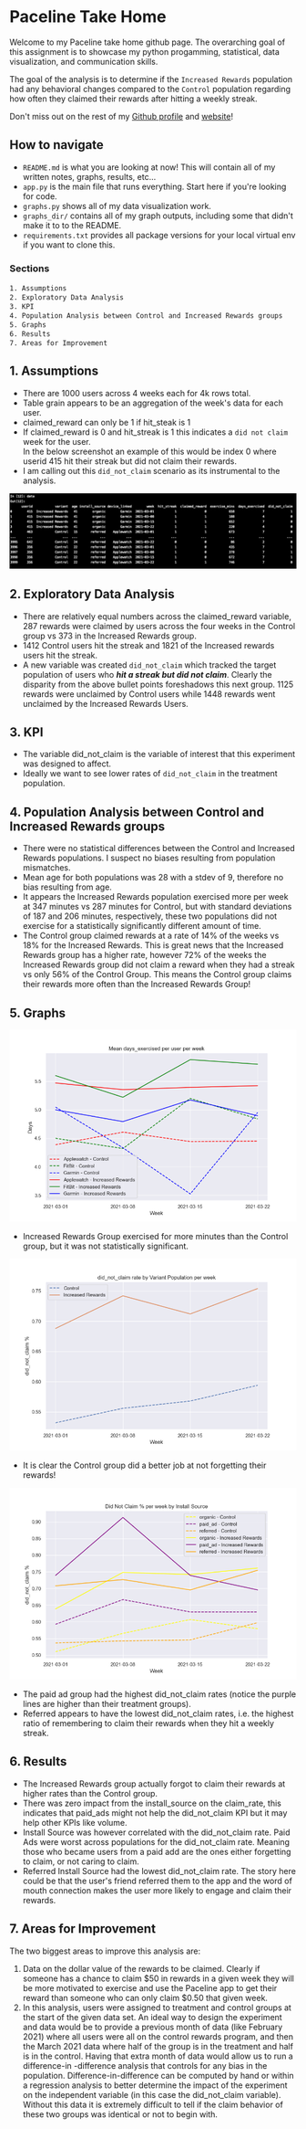 # Paceline Take Home

Welcome to my Paceline take home github page.  The overarching goal of this assignment is to showcase my python
 progamming, statistical, data visualization, and communication skills. 

The goal of the analysis is to determine if the `Increased Rewards` population had any behavioral changes compared to
 the `Control` population regarding how often they claimed their rewards after hitting a weekly streak. 

Don't miss out on the rest of my [Github profile](https://github.com/KevinJayData) 
and [website](https://www.kevinjaydata.com/)! 


## How to navigate
- `README.md` is what you are looking at now! This will contain all of my written notes, graphs, results, etc...
- `app.py` is the main file that runs everything. Start here if you're looking for code. 
- `graphs.py` shows all of my data visualization work. 
- `graphs_dir/` contains all of my graph outputs, including some that didn't make it to to the README.
- `requirements.txt` provides all package versions for your local virtual env if you want to clone this.  


### Sections
    1. Assumptions
    2. Exploratory Data Analysis
    3. KPI
    4. Population Analysis between Control and Increased Rewards groups
    5. Graphs
    6. Results
    7. Areas for Improvement


## 1. Assumptions 
- There are 1000 users across 4 weeks each for 4k rows total. 
- Table grain appears to be an aggregation of the week's data for each user. 
- claimed_reward can only be 1 if hit_steak is 1
- If claimed_reward is 0 and hit_streak is 1 this indicates a `did not claim` week for the user.  
 In the below screenshot an example of this would be index 0 where userid 415 hit
  their streak but did not claim their rewards.  
- I am calling out this `did_not_claim` scenario as its instrumental to the analysis. 

![data output example](graphs_dir/data_summary.png)


## 2. Exploratory Data Analysis
- There are relatively equal numbers across the claimed_reward variable, 287 rewards were claimed by users across the
 four weeks in the Control group vs 373 in the Increased Rewards group. 
- 1412 Control users hit the streak and 1821 of the Increased rewards users hit the streak. 
- A new variable was created `did_not_claim` which tracked the target population of users who ***hit a streak but did
 not claim***.  Clearly the disparity from the above bullet points foreshadows this next group.  1125 rewards were 
 unclaimed by Control users while 1448 rewards went unclaimed by the Increased Rewards Users. 
  

## 3. KPI
- The variable did_not_claim is the variable of interest that this experiment was designed to affect. 
- Ideally we want to see lower rates of `did_not_claim` in the treatment population.  


## 4. Population Analysis between Control and Increased Rewards groups
- There were no statistical differences between the Control and Increased Rewards populations.  I suspect no biases
 resulting from population mismatches. 
- Mean age for both populations was 28 with a stdev of 9, therefore no bias resulting from age. 
- It appears the Increased Rewards population exercised more per week at 347 minutes vs 287 minutes for Control, but
 with standard deviations of 187 and 206 minutes, respectively, these two populations did not exercise for a
  statistically significantly different amount of time. 
- The Control group claimed rewards at a rate of 14% of the weeks vs 18% for the Increased Rewards. This is great
 news that the Increased Rewards group has a higher rate, however 72% of the weeks the Increased Rewards group did
  not claim a reward when they had a streak vs only 56% of the Control Group. This means the Control group claims
   their rewards more often than the Increased Rewards Group!  


## 5. Graphs

![days exercised graph](graphs_dir/days_exercised_graph.png)
- Increased Rewards Group exercised for more minutes than the Control group, but it was not statistically significant. 


![did not claim](graphs_dir/did_not_claim_graph.png)
- It is clear the Control group did a better job at not forgetting their rewards!


![install source did not claim](graphs_dir/install_source_did_not_claim_graph.png)
- The paid ad group had the highest did_not_claim rates (notice the purple lines are higher than their treatment
 groups).
- Referred appears to have the lowest did_not_claim rates, i.e. the highest ratio of remembering to claim their
 rewards when they hit a weekly streak.  


## 6. Results
- The Increased Rewards group actually forgot to claim their rewards at higher rates than the Control group. 
- There was zero impact from the install_source on the claim_rate, this indicates that paid_ads might not help the
 did_not_claim KPI but it may help other KPIs like volume.  
- Install Source was however correlated with the did_not_claim rate.  Paid Ads were worst across populations for the
 did_not_claim rate.  Meaning those who became users from a paid add are the ones either forgetting to claim, or not
  caring to claim. 
- Referred Install Source had the lowest did_not_claim rate.  The story here could be that the user's friend referred
 them to the app and the word of mouth connection makes the user more likely to engage and claim their rewards.  


## 7. Areas for Improvement

The two biggest areas to improve this analysis are:
1. Data on the dollar value of the rewards to be claimed. Clearly if someone has a chance to claim $50 in rewards in
 a given week they will be more motivated to exercise and use the Paceline app to get their reward than someone who
  can only claim $0.50 that given week. 
2. In this analysis, users were assigned to treatment and control groups at the start of the given data set.  An
 ideal way to design the experiment and data would be to provide a previous month of data (like February 2021) where
  all users were all on the control rewards program, and then the March 2021 data where half of the group is in the
   treatment and half is in the control.  Having that extra month of data would allow us to run a difference-in
   -difference analysis that controls for any bias in the population.  Difference-in-difference can be computed by
    hand or within a regression analysis to better determine the impact of the experiment on the independent variable
     (in this case the did_not_claim variable).  Without this data it is extremely difficult to tell if the claim
      behavior of these two groups was identical or not to begin with.  